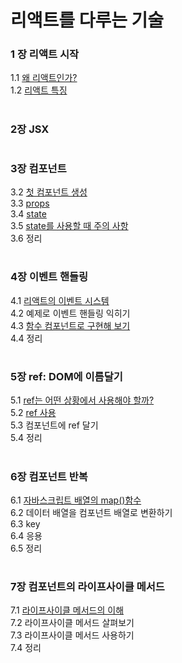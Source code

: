 # 리액트를 다루는 기술

### 1 장 리액트 시작
   1.1 [왜 리액트인가?](https://rachelslab.tistory.com/99)<br/>
   1.2 [리액트 특징](https://rachelslab.tistory.com/99)<br/>
# 

### 2장 JSX
#

### 3장 컴포넌트
   3.2 [첫 컴포넌트 생성](https://rachelslab.tistory.com/101)<br/>
   3.3 [props](https://rachelslab.tistory.com/101)<br/>
   3.4 [state](https://rachelslab.tistory.com/102)<br/>
   3.5 [state를 사용할 때 주의 사항](https://rachelslab.tistory.com/102)<br/>
   3.6 정리
#

### 4장 이벤트 핸들링
   4.1 [리액트의 이벤트 시스템](https://rachelslab.tistory.com/112)<br/>
   4.2 예제로 이벤트 핸들링 익히기<br/>
   4.3 [함수 컴포넌트로 구현해 보기](https://github.com/BoraParkDev/react-example/blob/main/src/EventPractics.tsx)<br/>
   4.4 정리
#

### 5장 ref: DOM에 이름달기
   5.1 [ref는 어떤 상황에서 사용해야 할까?](https://rachelslab.tistory.com/113)<br/>
   5.2 [ref 사용](https://github.com/BoraParkDev/react-example/blob/main/src/StopWatch.tsx)<br/>
   5.3 컴포넌트에 ref 달기<br/>
   5.4 정리<br/>
#

### 6장 컴포넌트 반복
   6.1 [자바스크립트 배열의 map()함수](https://github.com/BoraParkDev/react-example/blob/main/src/IterationSample.tsx)<br/>
   6.2 데이터 배열을 컴포넌트 배열로 변환하기<br/>
   6.3 key<br/>
   6.4 응용<br/>
   6.5 정리<br/>
#

### 7장 컴포넌트의 라이프사이클 메서드
   7.1 [라이프사이클 메서드의 이해](https://rachelslab.tistory.com/120)<br/>
   7.2 라이프사이클 메서드 살펴보기<br/>
   7.3 라이프사이클 메서드 사용하기<br/>
   7.4 정리<br/>
#
